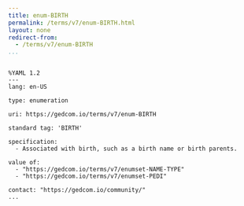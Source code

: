 ```yaml
---
title: enum-BIRTH
permalink: /terms/v7/enum-BIRTH.html
layout: none
redirect-from:
  - /terms/v7/enum-BIRTH
...
```


```

%YAML 1.2
---
lang: en-US

type: enumeration

uri: https://gedcom.io/terms/v7/enum-BIRTH

standard tag: 'BIRTH'

specification:
  - Associated with birth, such as a birth name or birth parents.

value of:
  - "https://gedcom.io/terms/v7/enumset-NAME-TYPE"
  - "https://gedcom.io/terms/v7/enumset-PEDI"

contact: "https://gedcom.io/community/"
...

```
